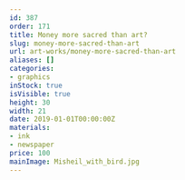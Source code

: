 ```yaml
---
id: 387
order: 171
title: Money more sacred than art?
slug: money-more-sacred-than-art
url: art-works/money-more-sacred-than-art
aliases: []
categories:
- graphics
inStock: true
isVisible: true
height: 30
width: 21
date: 2019-01-01T00:00:00Z
materials:
- ink
- newspaper
price: 100
mainImage: Misheil_with_bird.jpg
---
```

